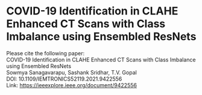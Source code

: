# COVID-19 Identification in CLAHE Enhanced CT Scans with Class Imbalance using Ensembled ResNets
Please cite the following paper: <br/>
COVID-19 Identification in CLAHE Enhanced CT Scans with Class Imbalance using Ensembled ResNets <br/>
Sowmya Sanagavarapu, Sashank Sridhar, T.V. Gopal<br/>
DOI: 10.1109/IEMTRONICS52119.2021.9422556 <br/>
Link: https://ieeexplore.ieee.org/document/9422556
